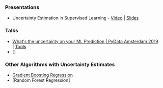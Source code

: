 


### Presentations

*  Uncertainty Estimation in Supervised Learning - [Video](https://www.youtube.com/watch?v=P4WUl7TDdLo&list=PLe5rNUydzV9QHe8VDStpU0o8Yp63OecdW&index=29&t=0s) | [Slides](https://github.com/bayesgroup/deepbayes-2019/tree/master/lectures/day6)

### Talks

* [What's the uncertainty on your ML Prediction | PyData Amsterdam 2019](https://www.youtube.com/watch?v=05M2O7DlIj4&list=PLGVZCDnMOq0q7_6SdrC2wRtdkojGBTAht&index=26) | [Tools](https://github.com/faab5/errortools)
* []

### Other Algorithms with Uncertainty Estimates

* [Gradient Boosting Regression](https://scikit-learn.org/stable/auto_examples/ensemble/plot_gradient_boosting_quantile.html#sphx-glr-auto-examples-ensemble-plot-gradient-boosting-quantile-py)
* [Random Forest Regression]
